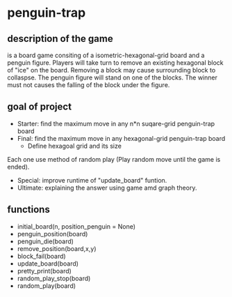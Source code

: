 # penguin-trap

## description of the game

is a board game consiting of a isometric-hexagonal-grid board and a penguin figure.
Players will take turn to remove an existing hexagonal block of "ice" on the board.
Removing a block may cause surrounding block to collaspse.
The penguin figure will stand on one of the blocks.
The winner must not causes the falling of the block under the figure.

## goal of project

* Starter: find the maximum move in any n*n suqare-grid penguin-trap board
* Final: find the maximum move in any hexagonal-grid penguin-trap board
  * Define hexagoal grid and its size

Each one use method of random play (Play random move until the game is ended).

* Special: improve runtime of "update_board" funtion.
* Ultimate: explaining the answer using game amd graph theory.

## functions
* initial_board(n, position_penguin = None)
* penguin_position(board) 
* penguin_die(board)
* remove_position(board,x,y)
* block_fail(board)
* update_board(board)
* pretty_print(board)
* random_play_stop(board)
* random_play(board)
